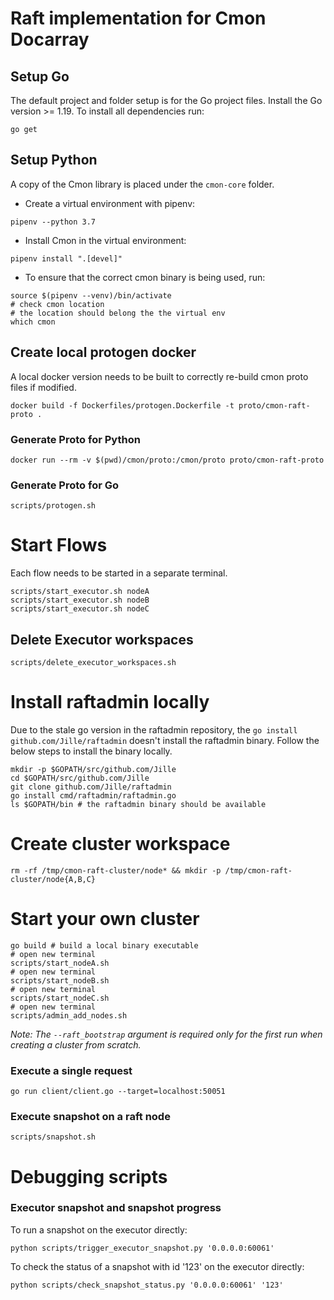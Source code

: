 # Raft implementation for Cmon Docarray

## Setup Go

The default project and folder setup is for the Go project files. Install the Go version >= 1.19. To install all dependencies run:

```shell
go get
```

## Setup Python

A copy of the Cmon library is placed under the `cmon-core` folder. 
- Create a virtual environment with pipenv: 
```shell
pipenv --python 3.7
```
- Install Cmon in the virtual environment:
```shell
pipenv install ".[devel]"
```
- To ensure that the correct cmon binary is being used, run:
```shell
source $(pipenv --venv)/bin/activate
# check cmon location
# the location should belong the the virtual env
which cmon
```

## Create local protogen docker

A local docker version needs to be built to correctly re-build cmon proto files if modified.

```shell
docker build -f Dockerfiles/protogen.Dockerfile -t proto/cmon-raft-proto .
```

### Generate Proto for Python

```shell
docker run --rm -v $(pwd)/cmon/proto:/cmon/proto proto/cmon-raft-proto
```

### Generate Proto for Go

```shell
scripts/protogen.sh
```

# Start Flows

Each flow needs to be started in a separate terminal.

```shell
scripts/start_executor.sh nodeA
scripts/start_executor.sh nodeB
scripts/start_executor.sh nodeC
```

## Delete Executor workspaces

```shell
scripts/delete_executor_workspaces.sh
```

# Install raftadmin locally

Due to the stale go version in the raftadmin repository, the `go install github.com/Jille/raftadmin` doesn't install the raftadmin binary. Follow the below steps to install the binary locally.

```shell
mkdir -p $GOPATH/src/github.com/Jille
cd $GOPATH/src/github.com/Jille
git clone github.com/Jille/raftadmin
go install cmd/raftadmin/raftadmin.go
ls $GOPATH/bin # the raftadmin binary should be available
```

# Create cluster workspace

```shell
rm -rf /tmp/cmon-raft-cluster/node* && mkdir -p /tmp/cmon-raft-cluster/node{A,B,C}
```

# Start your own cluster

```shell
go build # build a local binary executable
# open new terminal
scripts/start_nodeA.sh
# open new terminal
scripts/start_nodeB.sh
# open new terminal
scripts/start_nodeC.sh
# open new terminal
scripts/admin_add_nodes.sh
```

*Note: The `--raft_bootstrap` argument is required only for the first run when creating a cluster from scratch.*

### Execute a single request

```shell
go run client/client.go --target=localhost:50051
```

### Execute snapshot on a raft node

```shell
scripts/snapshot.sh
```

# Debugging scripts

### Executor snapshot and snapshot progress

To run a snapshot on the executor directly:
```shell
python scripts/trigger_executor_snapshot.py '0.0.0.0:60061'
```

To check the status of a snapshot with id '123' on the executor directly:
```shell
python scripts/check_snapshot_status.py '0.0.0.0:60061' '123'
```
